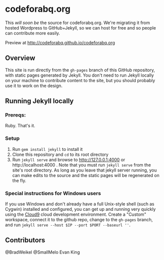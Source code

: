 # codeforabq.org
This _will soon be_ the source for codeforabq.org. We're migrating it from hosted Wordpress to GitHub+Jekyll, so we can host for free and so people can contribute more easily.

Preview at http://codeforabq.github.io/codeforabq.org

## Overview
This site is run directly from the `gh-pages` branch of this GitHub repository, with static pages generated by Jekyll. You don't need to run Jekyll locally on your machine to contribute content to the site, but you should probably use it to work on the design.

## Running Jekyll locally
### Prereqs:
Ruby. That's it.

### Setup
1. Run `gem install jekyll` to install it
2. Clone this repository and `cd` to its root directory
3. Run `jekyll serve` and browse to http://127.0.0.1:4000 or http://localhost:4000 . Note that you must run `jekyll serve` from the site's root directory. As long as you leave that jekyll server running, you can make edits to the source and the static pages will be regenerated on the fly. 

### Special instructions for Windows users ###
If you use Windows and don't already have a full Unix-style shell (such as Cygwin) installed and configured, you can get up and running very quickly using the [Cloud9](http://c9.io) cloud development environment. Create a "Custom" workspace, connect it to the github repo, change to the `gh-pages` branch, and run  `jekyll serve --host $IP --port $PORT --baseurl ''`.
 
## Contributors
@BradWeikel
@SmallMelo
Evan King
